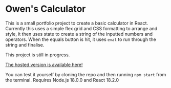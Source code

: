 # Owen's Calculator

This is a small portfolio project to create a basic calculator in React. Currently this uses a simple flex grid and CSS formatting to arrange and style, it then uses state to create a string of the inputted numbers and operators. When the equals button is hit, it uses ```eval``` to run through the string and finalise. 

This project is still in progress. 

[The hosted version is available here!](https://owen-calculator.herokuapp.com/)

You can test it yourself by cloning the repo and then running ```npm start``` from the terminal. Requires Node.js 18.0.0 and React 18.2.0